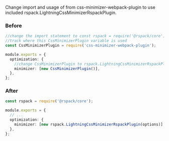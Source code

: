 Change import and usage of  from css-minimizer-webpack-plugin to use included rspack.LightningCssMinimizerRspackPlugin.
### Before

```ts
//change the import statement to const rspack = require('@rspack/core');
//track where this CssMinimizerPlugin variable is used
const CssMinimizerPlugin = require('css-minimizer-webpack-plugin');

module.exports = {
  optimization: {
    //change CssMinimizerPlugin to rspack.LightningCssMinimizerRspackPlugin
    minimizer: [new CssMinimizerPlugin()],
  },
};
```

### After

```ts
const rspack = require('@rspack/core');

module.exports = {
  // ...
  optimization: {
    minimizer: [new rspack.LightningCssMinimizerRspackPlugin(options)],
  },
};
```

